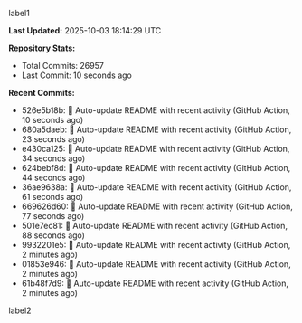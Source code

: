 
label1 
<!-- ACTIVITY_START -->
**Last Updated:** 2025-10-03 18:14:29 UTC

**Repository Stats:**
- Total Commits: 26957
- Last Commit: 10 seconds ago

**Recent Commits:**
- 526e5b18b: 🤖 Auto-update README with recent activity (GitHub Action, 10 seconds ago)
- 680a5daeb: 🤖 Auto-update README with recent activity (GitHub Action, 23 seconds ago)
- e430ca125: 🤖 Auto-update README with recent activity (GitHub Action, 34 seconds ago)
- 624bebf8d: 🤖 Auto-update README with recent activity (GitHub Action, 44 seconds ago)
- 36ae9638a: 🤖 Auto-update README with recent activity (GitHub Action, 61 seconds ago)
- 669626d60: 🤖 Auto-update README with recent activity (GitHub Action, 77 seconds ago)
- 501e7ec81: 🤖 Auto-update README with recent activity (GitHub Action, 88 seconds ago)
- 9932201e5: 🤖 Auto-update README with recent activity (GitHub Action, 2 minutes ago)
- 01853e946: 🤖 Auto-update README with recent activity (GitHub Action, 2 minutes ago)
- 61b48f7d9: 🤖 Auto-update README with recent activity (GitHub Action, 2 minutes ago)
<!-- ACTIVITY_END -->

label2

